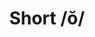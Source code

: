 ---
title: "Short /ŏ/"
layout: revealjs-phonics
script:
- "/ŏ/"
examples:
- hot 
- pot 
- mop 
- top 
- cop 
- flop 
- cough 
- ought 
- bought
---